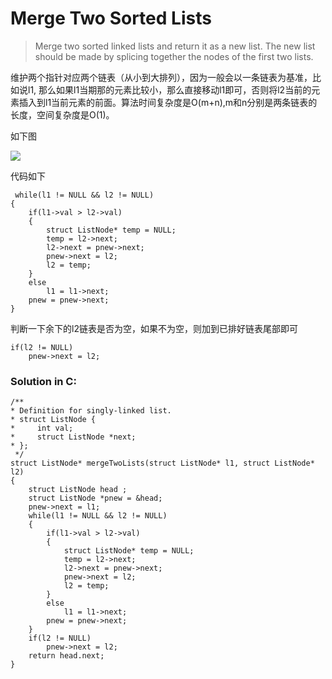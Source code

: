 # Merge Two Sorted Lists
> Merge two sorted linked lists and return it as a new list. The new list should be made by splicing together the nodes of the first two lists.

维护两个指针对应两个链表（从小到大排列），因为一般会以一条链表为基准，比如说l1, 那么如果l1当期那的元素比较小，那么直接移动l1即可，否则将l2当前的元素插入到l1当前元素的前面。算法时间复杂度是O(m+n),m和n分别是两条链表的长度，空间复杂度是O(1)。

如下图

![](https://i.imgur.com/jI2IpoY.png)

代码如下

     while(l1 != NULL && l2 != NULL)
    {
        if(l1->val > l2->val)
        {
            struct ListNode* temp = NULL;
            temp = l2->next;
            l2->next = pnew->next;
            pnew->next = l2;
            l2 = temp;
        }
        else
            l1 = l1->next;
        pnew = pnew->next;
    }

判断一下余下的l2链表是否为空，如果不为空，则加到已排好链表尾部即可

	if(l2 != NULL)
        pnew->next = l2;

### Solution in C:

	/**
 	* Definition for singly-linked list.
 	* struct ListNode {
 	*     int val;
 	*     struct ListNode *next;
 	* };
	 */
	struct ListNode* mergeTwoLists(struct ListNode* l1, struct ListNode* l2) 
	{
	    struct ListNode head ;
	    struct ListNode *pnew = &head;
	    pnew->next = l1;		    
	    while(l1 != NULL && l2 != NULL)
	    {
	        if(l1->val > l2->val)
	        {
	            struct ListNode* temp = NULL;
	            temp = l2->next;
	            l2->next = pnew->next;
	            pnew->next = l2;
	            l2 = temp;
	        }
	        else
	            l1 = l1->next;
	        pnew = pnew->next;
	    }	    
	    if(l2 != NULL)
	        pnew->next = l2;	    
	    return head.next; 
	}